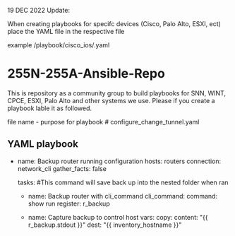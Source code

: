 19 DEC 2022 Update: 

When creating playbooks for specifc devices (Cisco, Palo Alto, ESXI, ect) place the YAML file in the respective file 

example
/playbook/cisco_ios/<name>.yaml



# 255N-255A-Ansible-Repo
This is repository as a community group to build playbooks for SNN, WINT, CPCE, ESXI, Palo Alto and other systems we use. 
Please if you create a playbook lable it as followed. 

file name - purpose for playbook  # configure_change_tunnel.yaml

YAML playbook 
---
- name: Backup router running configuration
  hosts: routers
  connection: network_cli
  gather_facts: false

  tasks:
#This command will save back up into the nested folder when ran
    - name: Backup router with cli_command
      cli_command:
        command: show run
      register: r_backup

    - name: Capture backup to control host
      vars:
      copy:
        content: "{{ r_backup.stdout }}"
        dest: "{{ inventory_hostname }}"
        

